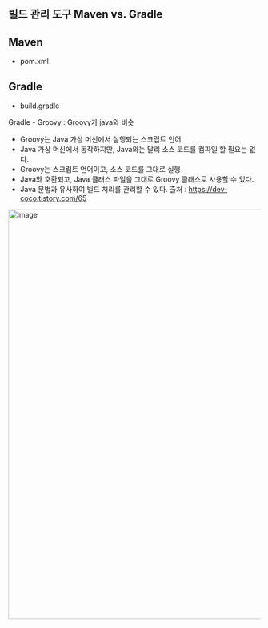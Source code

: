 ## 빌드 관리 도구 Maven vs. Gradle
## Maven
- pom.xml

## Gradle
- build.gradle

Gradle - Groovy : Groovy가 java와 비슷   
- Groovy는 Java 가상 머신에서 실행되는 스크립트 언어
- Java 가상 머신에서 동작하지만, Java와는 달리 소스 코드를 컴파일 할 필요는 없다.
- Groovy는 스크립트 언어이고, 소스 코드를 그대로 실행
- Java와 호환되고, Java 클래스 파일을 그대로 Groovy 클래스로 사용할 수 있다.
- Java 문법과 유사하여 빌드 처리를 관리할 수 있다.
출처 : https://dev-coco.tistory.com/65

<img width="820" alt="image" src="https://github.com/YeJi222/Ver2.0/assets/70511859/0e030e74-b1ca-4d50-9872-04ca01840eff">
